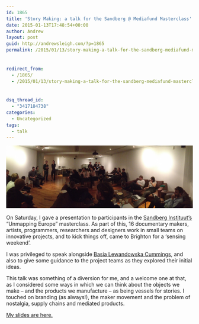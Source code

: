 ```yaml
---
id: 1865
title: 'Story Making: a talk for the Sandberg @ Mediafund Masterclass'
date: 2015-01-13T17:48:54+00:00
author: Andrew
layout: post
guid: http://andrewsleigh.com/?p=1865
permalink: /2015/01/13/story-making-a-talk-for-the-sandberg-mediafund-masterclass/


redirect_from:
  - /1865/
  - /2015/01/13/story-making-a-talk-for-the-sandberg-mediafund-masterclass/


dsq_thread_id:
  - "3417184738"
categories:
  - Uncategorized
tags:
  - talk
---
```

<img class="alignnone size-large wp-image-1866" src="/assets/2015/01/sandberg-team-presentations.jpeg" alt="Sandberg team presentations"     />

On Saturday, I gave a presentation to participants in the [Sandberg Instituut&#8217;s](www.sandberg.nl) &#8220;Unmapping Europe&#8221; masterclass. As part of this, 16 documentary makers, artists, programmers, researchers and designers work in small teams on innovative projects, and to kick things off, came to Brighton for a ‘sensing weekend’. <!--more-->

I was privileged to speak alongside [Basia Lewandowska Cummings](https://mishearances.wordpress.com), and also to give some guidance to the project teams as they explored their initial ideas.

This talk was something of a diversion for me, and a welcome one at that, as I considered some ways in which we can think about the objects we make – and the products we manufacture – as being vessels for stories. I touched on branding (as always!), the maker movement and the problem of nostalgia, supply chains and mediated products.

[My slides are here.](http://www.slideshare.net/andrewsleigh/andrew-sleigh-storymaking20150110)